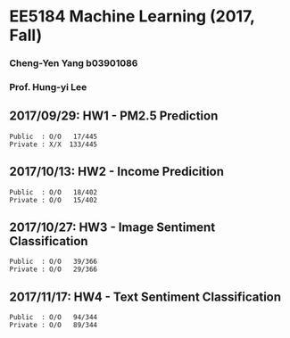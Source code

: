 # EE5184 Machine Learning (2017, Fall)
### Cheng-Yen Yang b03901086 
### Prof. Hung-yi Lee

## 2017/09/29: HW1 - PM2.5 Prediction
	Public  : O/O	17/445	
	Private : X/X  133/445

## 2017/10/13: HW2 - Income Predicition
	Public  : O/O	18/402
	Private : O/O	15/402

## 2017/10/27: HW3 - Image Sentiment Classification
	Public  : O/O	39/366
	Private : O/O	29/366	

## 2017/11/17: HW4 - Text Sentiment Classification
	Public  : O/O   94/344
	Private : O/O   89/344
